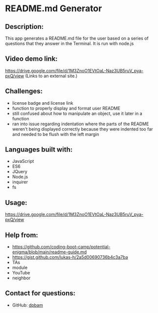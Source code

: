 # README.md Generator

## Description:
This app generates a README.md file for the user based on a series of questions that they answer in the Terminal. It is run with node.js

## Video demo link:
https://drive.google.com/file/d/1M3ZnoO1EVtOaL-Naz3UB5ruV_pya-pxQ/view (Links to an external site.)

 ## Challenges:
 * license badge and license link
 * function to properly display and format user README
 * still confused about how to manipulate an object, use it later in a function
 * ran into issue regarding indentation where the parts of the README weren't being displayed correctly because they were indented too far and needed to be flush with the left margin

 ## Languages built with:
 * JavaScript
 * ES6
 * JQuery
 * Node.js
 * inquirer
 * fs

 ## Usage:
 https://drive.google.com/file/d/1M3ZnoO1EVtOaL-Naz3UB5ruV_pya-pxQ/view

 ## Help from:
 * https://github.com/coding-boot-camp/potential-enigma/blob/main/readme-guide.md
 * https://gist.github.com/lukas-h/2a5d00690736b4c3a7ba
 * TAs
 * module
 * YouTube 
 * neighbor

 ## Contact for questions:
 * GitHub: [dpbam](https://github.com/dpbam) 